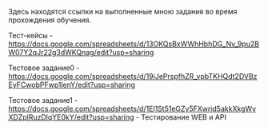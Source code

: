 Здесь находятся ссылки на выполненные мною задания во время прохождения обучения.

Тест-кейсы - https://docs.google.com/spreadsheets/d/13OKQsBxWWhHbhDG_Nv_9pu2BW07Y2qJr22g3dWKQnag/edit?usp=sharing

Тестовое задание0 - https://docs.google.com/spreadsheets/d/19iJePrspfhZR_vpbTKHQdt2DVBzEyFCwobPFwp1lenY/edit?usp=sharing

Тестовое задание1 - https://docs.google.com/spreadsheets/d/1El1St51eGZy5FXwrid5akkXkgWyXDZplRuzDlqYE0kY/edit?usp=sharing - Тестирование WEB и API